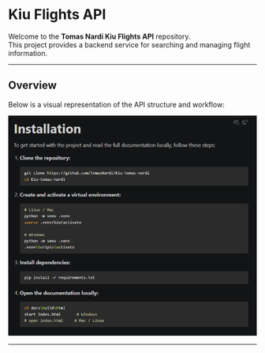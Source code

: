 # Kiu Flights API

Welcome to the **Tomas Nardi Kiu Flights API** repository.  
This project provides a backend service for searching and managing flight information.  

---

## Overview

Below is a visual representation of the API structure and workflow:

![Kiu Flights Diagram](assets/diagram.png)

---
